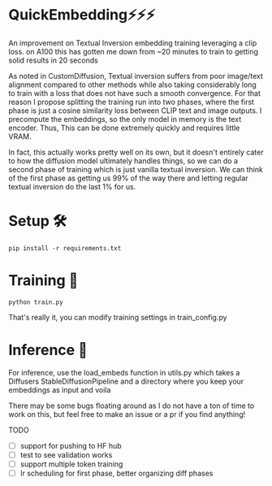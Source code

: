 # QuickEmbedding⚡️⚡️⚡️
An improvement on Textual Inversion embedding training leveraging a clip loss. 
on A100 this has gotten me down from ~20 minutes to train to getting solid results in 20 seconds

As noted in CustomDiffusion, Textual inversion suffers from poor image/text alignment compared to other methods while also taking considerably long to train with a loss that does not have such a smooth convergence.
For that reason I propose splitting the training run into two phases, where the first phase is just a cosine similarity loss between CLIP text and image outputs. I precompute the embeddings, so the only model in memory is the text encoder.
Thus, This can be done extremely quickly and requires little VRAM.

In fact, this actually works pretty well on its own, but it doesn't entirely cater to how the diffusion model ultimately handles things, so we can do a second phase of training which is just vanilla textual inversion.
We can think of the first phase as getting us 99% of the way there and letting regular textual inversion do the last 1% for us.

# Setup 🛠
```
pip install -r requirements.txt
```

# Training 🧪
```
python train.py
```

That's really it, you can modify training settings in train_config.py

# Inference 🚀
For inference, use the load_embeds function in utils.py which takes a Diffusers StableDiffusionPipeline and a directory where you keep your embeddings as input
and voila

There may be some bugs floating around as I do not have a ton of time to work on this, but feel free to make an issue or a pr if you find anything!

TODO
- [ ] support for pushing to HF hub
- [ ] test to see validation works
- [ ] support multiple token training
- [ ] lr scheduling for first phase, better organizing diff phases
